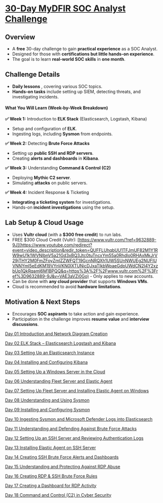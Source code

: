 # [30-Day MyDFIR SOC Analyst Challenge](https://www.youtube.com/playlist?list=PLG6KGSNK4PuBb0OjyDIdACZnb8AoNBeq6)

## Overview

- A **free** 30-day challenge to gain **practical experience** as a SOC Analyst.
- Designed for those with **certifications but little hands-on experience**.
- The goal is to learn **real-world SOC skills** in **one month**.

## Challenge Details

- **Daily lessons** , covering various SOC topics.
- **Hands-on tasks** include setting up SIEM, detecting threats, and investigating incidents.
#### **What You Will Learn (Week-by-Week Breakdown)**

**✅ Week 1:** Introduction to **ELK Stack** (Elasticsearch, Logstash, Kibana)

- Setup and configuration of **ELK**.
- Ingesting logs, including **Sysmon** from endpoints.

**✅ Week 2:** Detecting **Brute Force Attacks**

- Setting up **public SSH and RDP servers**.
- Creating **alerts and dashboards** in **Kibana**.

**✅ Week 3:** Understanding **Command & Control (C2)**

- Deploying **Mythic C2 server**.
- Simulating **attacks** on public servers.

**✅ Week 4:** Incident Response & Ticketing

- **Integrating a ticketing system** for investigations.
- Hands-on **incident investigations** using the setup.

## Lab Setup & Cloud Usage

- Uses **Vultr cloud** (with a **$300 free credit**) to run labs.
- FREE $300 Cloud Credit (Vultr): [https://www.vultr.com/?ref=9632889-9J](https://www.youtube.com/redirect?event=video_description&redir_token=QUFFLUhqbUU1TFJmUF82M1Y1RW9wU1k1WVNIbnV5a21Gd3xBQ3Jtc0tuTncxYm55a0Rhdlo0RHAxMkJrV29jTHY2M0FmZFoyZmlZZWFQT19GcnNRQXh1UW5SUnNWUEg2NUFIUVNNYml5eEdKM19VYnVKN0lXTUNicDJxaTlkbWpaeGdpUWdCN2I4Y2xzbUp1QkRqaml6M1BPQQ&q=https%3A%2F%2Fwww.vultr.com%2F%3Fref%3D9632889-9J&v=VAE3aVZi0Go) - Only applies to new accounts.
- Can be done with **any cloud provider** that supports **Windows VMs**.
- Cloud is recommended to avoid **hardware limitations**.

## Motivation & Next Steps

- Encourages **SOC aspirants** to take action and gain experience.
- Participation in the challenge improves **resume value** and **interview discussions**.

[Day 01 Introduction and Network Diagram Creation](Day%2001%20Introduction%20and%20Network%20Diagram%20Creation.md)

[Day 02 ELK Stack – Elasticsearch Logstash and Kibana](Day%2002%20ELK%20Stack%20%E2%80%93%20Elasticsearch%20Logstash%20and%20Kibana.md)

[Day 03 Setting Up an Elasticsearch Instance](Day%2003%20Setting%20Up%20an%20Elasticsearch%20Instance.md)

[Day 04 Installing and Configuring Kibana](Day%2004%20Installing%20and%20Configuring%20Kibana.md)

[Day 05 Setting Up a Windows Server in the Cloud](Day%2005%20Setting%20Up%20a%20Windows%20Server%20in%20the%20Cloud.md)

[Day 06 Understanding Fleet Server and Elastic Agent](Day%2006%20Understanding%20Fleet%20Server%20and%20Elastic%20Agent.md)

[Day 07 Setting Up Fleet Server and  Installing Elastic Agent on Windows](Day%2007%20Setting%20Up%20Fleet%20Server%20and%20%20Installing%20Elastic%20Agent%20on%20Windows.md)

[Day 08 Understanding and Using Sysmon](Day%2008%20Understanding%20and%20Using%20Sysmon.md)

[Day 09 Installing and Configuring Sysmon](Day%2009%20Installing%20and%20Configuring%20Sysmon.md)

[Day 10 Ingesting Sysmon and Microsoft Defender Logs into Elasticsearch](Day%2010%20Ingesting%20Sysmon%20and%20Microsoft%20Defender%20Logs%20into%20Elasticsearch.md)

[Day 11 Understanding and Defending Against Brute Force Attacks](Day%2011%20Understanding%20and%20Defending%20Against%20Brute%20Force%20Attacks.md)

[Day 12 Setting Up an SSH Server and Reviewing Authentication Logs](Day%2012%20Setting%20Up%20an%20SSH%20Server%20and%20Reviewing%20Authentication%20Logs.md)

[Day 13 Installing Elastic Agent on SSH Server](Day%2013%20Installing%20Elastic%20Agent%20on%20SSH%20Server.md)

[Day 14 Creating SSH Brute Force Alerts and Dashboards](Day%2014%20Creating%20SSH%20Brute%20Force%20Alerts%20and%20Dashboards.md)

[Day 15 Understanding and Protecting Against RDP Abuse](Day%2015%20Understanding%20and%20Protecting%20Against%20RDP%20Abuse.md)

[Day 16 Creating RDP & SSH Brute Force Rules](Day%2016%20Creating%20RDP%20&%20SSH%20Brute%20Force%20Rules.md)

[Day 17 Creating a Dashboard for RDP Activity](Day%2017%20Creating%20a%20Dashboard%20for%20RDP%20Activity.md)

[Day 18 Command and Control (C2) in Cyber Security](Day%2018%20Command%20and%20Control%20(C2)%20in%20Cyber%20Security.md)